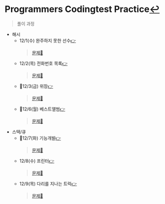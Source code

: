 # Programmers Codingtest Practice[↩](../../../)
> 풀이 과정

* 해시
    * 12/1(수)  완주하지 못한 선수[👉](./1_hash_1.md)
        > [문제📝](https://programmers.co.kr/learn/courses/30/lessons/42576)
    * 12/2(목)  전화번호 목록[👉](./1_hash_2.md)
        > [문제📝](https://programmers.co.kr/learn/courses/30/lessons/42577)
    * 🔳12/3(금)  위장[👉](./1_hash_3.md)
        > [문제📝](https://programmers.co.kr/learn/courses/30/lessons/42578)
    * 🔳12/6(월)  베스트앨범[👉](./1_hash_4.md)
        > [문제📝](https://programmers.co.kr/learn/courses/30/lessons/42579)
* 스택/큐
    * 🔳12/7(화)  기능개발[👉](./2_stack_queue_1.md)
        > [문제📝](https://programmers.co.kr/learn/courses/30/lessons/42586)
    * 12/8(수)  프린터[👉](./2_stack_queue_2.md)
        > [문제📝](https://programmers.co.kr/learn/courses/30/lessons/42587)
    * 12/9(목)  다리를 지나는 트럭[👉](./2_stack_queue_3.md)
        > [문제📝](https://programmers.co.kr/learn/courses/30/lessons/42583)